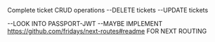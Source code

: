 Complete ticket CRUD operations
--DELETE tickets
--UPDATE tickets


--LOOK INTO PASSPORT-JWT
--MAYBE IMPLEMENT https://github.com/fridays/next-routes#readme FOR NEXT ROUTING